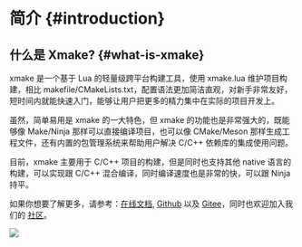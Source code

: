 # 简介 {#introduction}

## 什么是 Xmake? {#what-is-xmake}

xmake 是一个基于 Lua 的轻量级跨平台构建工具，使用 xmake.lua 维护项目构建，相比 makefile/CMakeLists.txt，配置语法更加简洁直观，对新手非常友好，短时间内就能快速入门，能够让用户把更多的精力集中在实际的项目开发上。

虽然，简单易用是 xmake 的一大特色，但 xmake 的功能也是非常强大的，既能够像 Make/Ninja 那样可以直接编译项目，也可以像 CMake/Meson 那样生成工程文件，还有内置的包管理系统来帮助用户解决 C/C++ 依赖库的集成使用问题。

目前，xmake 主要用于 C/C++ 项目的构建，但是同时也支持其他 native 语言的构建，可以实现跟 C/C++ 混合编译，同时编译速度也是非常的快，可以跟 Ninja 持平。

如果你想要了解更多，请参考：[在线文档](/zh/guide/quick-start), [Github](https://github.com/xmake-io/xmake) 以及 [Gitee](https://gitee.com/tboox/xmake)，同时也欢迎加入我们的 [社区](/zh/about/contact)。

![](/assets/img/index/xmake-basic-render.gif)
